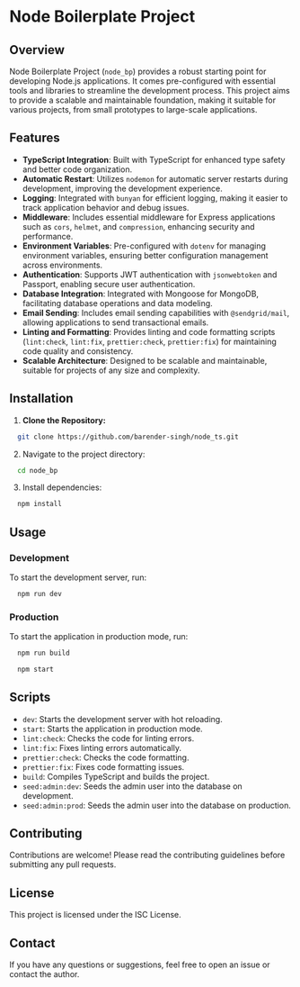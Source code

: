# Node Boilerplate Project

## Overview

Node Boilerplate Project (`node_bp`) provides a robust starting point for developing Node.js applications. It comes pre-configured with essential tools and libraries to streamline the development process. This project aims to provide a scalable and maintainable foundation, making it suitable for various projects, from small prototypes to large-scale applications.

## Features

- **TypeScript Integration**: Built with TypeScript for enhanced type safety and better code organization.
- **Automatic Restart**: Utilizes `nodemon` for automatic server restarts during development, improving the development experience.
- **Logging**: Integrated with `bunyan` for efficient logging, making it easier to track application behavior and debug issues.
- **Middleware**: Includes essential middleware for Express applications such as `cors`, `helmet`, and `compression`, enhancing security and performance.
- **Environment Variables**: Pre-configured with `dotenv` for managing environment variables, ensuring better configuration management across environments.
- **Authentication**: Supports JWT authentication with `jsonwebtoken` and Passport, enabling secure user authentication.
- **Database Integration**: Integrated with Mongoose for MongoDB, facilitating database operations and data modeling.
- **Email Sending**: Includes email sending capabilities with `@sendgrid/mail`, allowing applications to send transactional emails.
- **Linting and Formatting**: Provides linting and code formatting scripts (`lint:check`, `lint:fix`, `prettier:check`, `prettier:fix`) for maintaining code quality and consistency.
- **Scalable Architecture**: Designed to be scalable and maintainable, suitable for projects of any size and complexity.

## Installation

1. **Clone the Repository:**

```bash
  git clone https://github.com/barender-singh/node_ts.git
```

2. Navigate to the project directory:

```bash
  cd node_bp
```

3. Install dependencies:

```bash
  npm install
```

## Usage

### Development

To start the development server, run:

```bash
  npm run dev
```

### Production

To start the application in production mode, run:

```bash
  npm run build
```

```bash
  npm start
```

## Scripts

- `dev`: Starts the development server with hot reloading.
- `start`: Starts the application in production mode.
- `lint:check`: Checks the code for linting errors.
- `lint:fix`: Fixes linting errors automatically.
- `prettier:check`: Checks the code formatting.
- `prettier:fix`: Fixes code formatting issues.
- `build`: Compiles TypeScript and builds the project.
- `seed:admin:dev`: Seeds the admin user into the database on development.
- `seed:admin:prod`: Seeds the admin user into the database on production.

## Contributing

Contributions are welcome! Please read the contributing guidelines before submitting any pull requests.

## License

This project is licensed under the ISC License.

## Contact

If you have any questions or suggestions, feel free to open an issue or contact the author.
